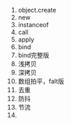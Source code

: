 1. object.create
2. new
3. instanceof
4. call
5. apply
6. bind
7. bind完整版
8. 浅拷贝
9. 深拷贝
10. 数组拍平，falt版
11. 去重
12. 防抖
13. 节流
14. 